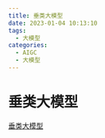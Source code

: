 ```yaml
---
title: 垂类大模型
date: 2023-01-04 10:13:10
tags:
  - 大模型
categories: 
  - AIGC
  - 大模型  
---
```


<p></p>
<!-- more -->

# 垂类大模型
[垂类大模型](https://candied-skunk-1ca.notion.site/05ad83c78a264b4f90310923580070a6?pvs=4)

